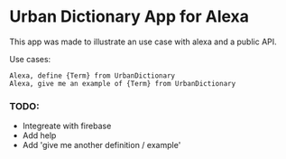 # Urban Dictionary App for Alexa
This app was made to illustrate an use case with alexa and a public API.

Use cases:
```
Alexa, define {Term} from UrbanDictionary
Alexa, give me an example of {Term} from UrbanDictionary
```

### TODO:
- Integreate with firebase
- Add help 
- Add 'give me another definition / example'
